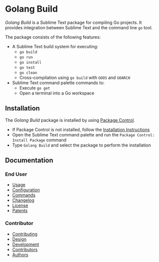 # Golang Build

*Golang Build* is a Sublime Text package for compiling Go projects. It provides
integration between Sublime Text and the command line `go` tool.

The package consists of the following features:

 - A Sublime Text build system for executing:
   - `go build`
   - `go run`
   - `go install`
   - `go test`
   - `go clean`
   - Cross-compilation using `go build` with `GOOS` and `GOARCH`
 - Sublime Text command palette commands to:
   - Execute `go get`
   - Open a terminal into a Go workspace

## Installation

The *Golang Build* package is installed by using
[Package Control](https://packagecontrol.io).

 - If Package Control is not installed, follow the [Installation Instructions](https://packagecontrol.io/installation)
 - Open the Sublime Text command palette and run the `Package Control: Install
   Package` command
 - Type `Golang Build` and select the package to perform the installation

## Documentation

### End User

 - [Usage](docs/usage.md)
 - [Configuration](docs/configuration.md)
 - [Commands](docs/commands.md)
 - [Changelog](changelog.md)
 - [License](LICENSE)
 - [Patents](PATENTS)

### Contributor

 - [Contributing](CONTRIBUTING.md)
 - [Design](docs/design.md)
 - [Development](docs/development.md)
 - [Contributors](CONTRIBUTORS)
 - [Authors](AUTHORS)
